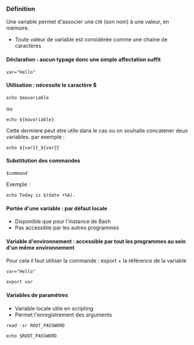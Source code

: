 ### Définition
Une variable permet d'associer une clé (son nom) à une valeur, en mémoire.
  - Toute valeur de variable est considérée comme une chaine de caractères

#### Déclaration : aucun typage donc une simple affectation suffit
```
var="Hello"
```
#### Utilisation : nécessite le caractère $
```
echo $mavariable
```
ou 
```
echo ${mavariable}
```
Cette dermiere peut etre utile dans le cas ou on souhaite concatener deux variables. par exemple :
```
echo ${var1}_${var2}
```
#### Substitution des commandes 
```
$command
```
Exemple :
```
echo Today is $(date +%A).
```
#### Portée d'une variable : par défaut locale
- Disponible que pour l'instance de Bash
- Pas accessible par les autres programmes
#### Variable d'environnement : accessible par tout les programmes au sein d'un même environnement
Pour cela il faut utiliser la commande : export + la référence de la variable
```
var="Hello"
```
```
export var
```
#### Variables de paramètres 
- Variable locale utile en scripting 
- Permet l'enregistrement des arguments 

```
read -sr ROOT_PASSWORD
```
```
echo $ROOT_PASSWORD
```
